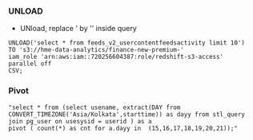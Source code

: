 ### UNLOAD 
* UNload, replace ' by '' inside query
```
UNLOAD('select * from feeds_v2_usercontentfeedsactivity limit 10')
TO 's3://hme-data-analytics/finance-new-premium-' 
iam_role 'arn:aws:iam::720256604387:role/redshift-s3-access'
parallel off
CSV;
```

### Pivot
```
"select * from (select usename, extract(DAY from CONVERT_TIMEZONE('Asia/Kolkata',starttime)) as dayy from stl_query join pg_user on usesysid = userid ) as a
pivot ( count(*) as cnt for a.dayy in  (15,16,17,18,19,20,21));"
```
